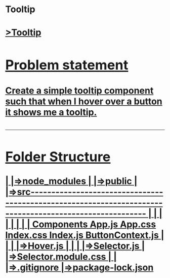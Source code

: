 # Tooltip
<h1><u>>Tooltip</u</h1><br/>

<h2>Problem statement</h2>
<h4>Create a simple tooltip component such that when I hover over a button it shows me a tooltip.</h4>


<hr/>
<h2>Folder Structure</h2>
  |
  |=>node_modules
  |
  |=>public
  |
  |=>src--------------------------------------------------------------------------------------------------------
  |              |                                      |         |       |          |         |          
  |         Components                                App.js   App.css  Index.css  Index.js  ButtonContext.js
  |            |
  |            |=>Hover.js
  |            |
  |            |=>Selector.js
  |            |=>Selector.module.css
  |
  |
  |=>.gitignore
  |=>package-lock.json
